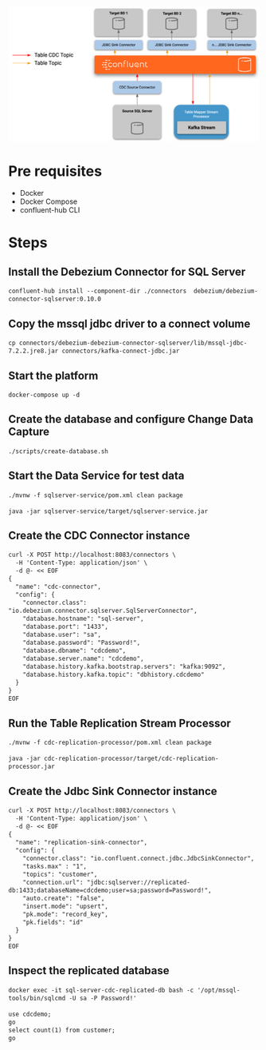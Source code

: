 # 

![CDC Architecture](doc/cdc-architecture.png)

# Pre requisites

* Docker
* Docker Compose
* confluent-hub CLI

# Steps

## Install the Debezium Connector for SQL Server

```
confluent-hub install --component-dir ./connectors  debezium/debezium-connector-sqlserver:0.10.0 
```

## Copy the mssql jdbc driver to a connect volume

```
cp connectors/debezium-debezium-connector-sqlserver/lib/mssql-jdbc-7.2.2.jre8.jar connectors/kafka-connect-jdbc.jar
```

## Start the platform

```
docker-compose up -d
```

## Create the database and configure Change Data Capture

```
./scripts/create-database.sh
```

## Start the Data Service for test data

```
./mvnw -f sqlserver-service/pom.xml clean package

java -jar sqlserver-service/target/sqlserver-service.jar
```

## Create the CDC Connector instance

```
curl -X POST http://localhost:8083/connectors \
  -H 'Content-Type: application/json' \
  -d @- << EOF
{
  "name": "cdc-connector",  
  "config": {
    "connector.class": "io.debezium.connector.sqlserver.SqlServerConnector", 
    "database.hostname": "sql-server", 
    "database.port": "1433", 
    "database.user": "sa", 
    "database.password": "Password!", 
    "database.dbname": "cdcdemo", 
    "database.server.name": "cdcdemo", 
    "database.history.kafka.bootstrap.servers": "kafka:9092", 
    "database.history.kafka.topic": "dbhistory.cdcdemo" 
  }
}
EOF
```

## Run the Table Replication Stream Processor

```
./mvnw -f cdc-replication-processor/pom.xml clean package

java -jar cdc-replication-processor/target/cdc-replication-processor.jar
```

## Create the Jdbc Sink Connector instance

```
curl -X POST http://localhost:8083/connectors \
  -H 'Content-Type: application/json' \
  -d @- << EOF
{
  "name": "replication-sink-connector",  
  "config": {
    "connector.class": "io.confluent.connect.jdbc.JdbcSinkConnector", 
    "tasks.max" : "1",
    "topics": "customer",
    "connection.url": "jdbc:sqlserver://replicated-db:1433;databaseName=cdcdemo;user=sa;password=Password!",
    "auto.create": "false",
    "insert.mode": "upsert",
    "pk.mode": "record_key",
    "pk.fields": "id"
  }
}
EOF
```

## Inspect the replicated database

```
docker exec -it sql-server-cdc-replicated-db bash -c '/opt/mssql-tools/bin/sqlcmd -U sa -P Password!'

use cdcdemo;
go
select count(1) from customer;
go
```